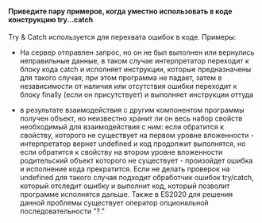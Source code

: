 #### Приведите пару примеров, когда уместно использовать в коде конструкцию try...catch  
  
Try & Catch используется для перехвата ошибок в коде. Примеры:  
* На сервер отправлен запрос, но он не был выполнен или вернулись неправильные данные, в таком случае интерпретатор переходит к блоку кода catch и исполняет инструкции, которые предназначены для такого случая, при этом программа не падает, затем в независимости от наличия или отсутствия ошибки переходит к блоку finally (если он присутствует) и выполняет инструкции оттуда  
  
* в результате взаимодействия с другим компонентом программы получен объект, но неизвестно хранит ли он весь набор свойств необходимый для взаимодействия с ним: если обратится к свойству, которого не существует на первом уровне вложенности - интерпретатор вернет undefined и код продолжит выполнятся, но если обратится к свойству на втором уровне вложенности родительский объект которого не существует - произойдет ошибка и исполнение кода прекратится. Если не делать проверок на undefined для такого случая подходит обработчик ошибок try/catch, который отследит ошибку и выполнит код, который позволит программе исполнятся дальше. Также в ES2020 для решения данной проблемы существует оператор опциональной последовательности "?."